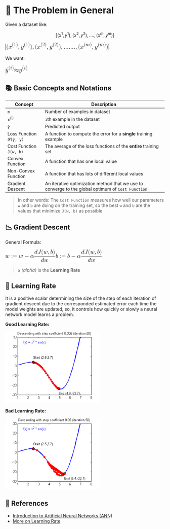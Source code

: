 # 🔎 The Problem in General 
Given a dataset like:

$$[(x^{1},y^{1}), (x^{2},y^{2}), ...., (x^{m},y^{m})]$$

<img src="../res/formulas/Dataset.png" height="25"  />

We want:

<img src="../res/formulas/GoodOutput.png" height="25"  />


## 📚 Basic Concepts and Notations

| Concept         | Description   |
| --------------- |---------------|
| `m`             | Number of examples in dataset |
| x<sup>(i)</sup> | `i`th example in the dataset  |
| `ŷ`             | Predicted output |
| Loss Function `𝓛(ŷ, y)` | A function to compute the error for a **single** training example |
| Cost Function `𝙹(w, b)` | The average of the loss functions of the **entire** training set  |
| Convex Function | A function that has one local value |
| Non-Convex Function | A function that has lots of different local values |
| Gradient Descent | An iterative optimization method that we use to converge to the global optimum of `Cost Function` |

> In other words: The `Cost Function` measures how well our parameters `w` and `b` are doing on the training set, so the best `w` and `b` are the values that minimize `𝙹(w, b)` as possible

## 📉 Gradient Descent
General Formula:

<img src="../res/formulas/GradientDescentW.png" height="40"  />
<img src="../res/formulas/GradientDescentB.png" height="40"  />


> `α` _(alpha)_ is the **Learning Rate** 

## 🥽 Learning Rate
It is a positive scalar determining the size of the step of each iteration of gradient descent due to the corresponded estimated error each time the model weights are updated, so, it controls how quickly or slowly a neural network model learns a problem.

**Good Learning Rate:**

<img src="../res/GoodSGD.gif" width="300"  />

**Bad Learning Rate:**

<img src="../res/BadSGD.gif" width="300"  />


## 🧐 References
* [Introduction to Artificial Neural Networks (ANN)](https://searchenterpriseai.techtarget.com/definition/neural-network)
* [More on Learning Rate](https://machinelearningmastery.com/learning-rate-for-deep-learning-neural-networks/)